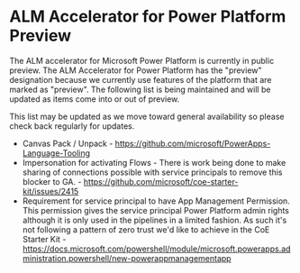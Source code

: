 # ALM Accelerator for Power Platform Preview
The ALM accelerator for Microsoft Power Platform is currently in public preview.
The ALM Accelerator for Power Platform has the "preview" designation because we currently use features of the platform that are marked as "preview". The following list is being maintained and will be updated as items come into or out of preview.

This list may be updated as we move toward general availability so please check back regularly for updates.

- Canvas Pack / Unpack - https://github.com/microsoft/PowerApps-Language-Tooling
- Impersonation for activating Flows - There is work being done to make sharing of connections possible with service principals to remove this blocker to GA. - https://github.com/microsoft/coe-starter-kit/issues/2415
- Requirement for service principal to have App Management Permission. This permission gives the service principal Power Platform admin rights although it is only used in the pipelines in a limited fashion. As such it's not following a pattern of zero trust we'd like to achieve in the CoE Starter Kit - https://docs.microsoft.com/powershell/module/microsoft.powerapps.administration.powershell/new-powerappmanagementapp
